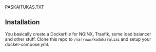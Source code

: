 PASKAITUKAS.TXT



## Installation

You basically create a Dockerfile for NGINX, Traefik, some load balancer and other stuff. Clone this repo to `/var/www/kodokaraliai` and setup your docker-compose.yml.